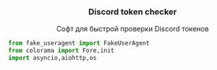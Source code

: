 <div align="center">
<h3>Discord token checker</h3>
Софт для быстрой проверки Discord токенов
</div>

``` python
from fake_useragent import FakeUserAgent
from colorama import Fore,init
import asyncio,aiohttp,os
```
